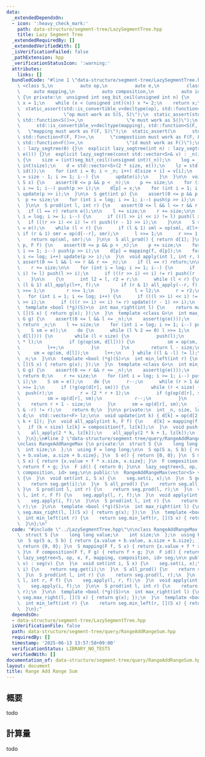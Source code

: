 ```yaml
---
data:
  _extendedDependsOn:
  - icon: ':heavy_check_mark:'
    path: data-structure/segment-tree/LazySegmentTree.hpp
    title: Lazy Segment Tree
  _extendedRequiredBy: []
  _extendedVerifiedWith: []
  _isVerificationFailed: false
  _pathExtension: hpp
  _verificationStatusIcon: ':warning:'
  attributes:
    links: []
  bundledCode: "#line 1 \"data-structure/segment-tree/LazySegmentTree.hpp\"\n\ntemplate\
    \ <class S,\n          auto op,\n          auto e,\n          class F,\n     \
    \     auto mapping,\n          auto composition,\n          auto id>\nstruct lazy_segtree\
    \ {\n private:\n  unsigned int seg_bit_ceil(unsigned int n) {\n    unsigned int\
    \ x = 1;\n    while (x < (unsigned int)(n)) x *= 2;\n    return x;\n  }\n\n public:\n\
    \  static_assert(std::is_convertible_v<decltype(op), std::function<S(S, S)>>,\n\
    \                \"op must work as S(S, S)\");\n  static_assert(std::is_convertible_v<decltype(e),\
    \ std::function<S()>>,\n                \"e must work as S()\");\n  static_assert(\n\
    \      std::is_convertible_v<decltype(mapping), std::function<S(F, S)>>,\n   \
    \   \"mapping must work as F(F, S)\");\n  static_assert(\n      std::is_convertible_v<decltype(composition),\
    \ std::function<F(F, F)>>,\n      \"compostiion must work as F(F, F)\");\n  static_assert(std::is_convertible_v<decltype(id),\
    \ std::function<F()>>,\n                \"id must work as F()\");\n  lazy_segtree()\
    \ : lazy_segtree(0) {}\n  explicit lazy_segtree(int n) : lazy_segtree(std::vector<S>(n,\
    \ e())) {}\n  explicit lazy_segtree(const std::vector<S>& v) : _n(int(v.size()))\
    \ {\n    size = (int)seg_bit_ceil((unsigned int)(_n));\n    log = __builtin_ctz((unsigned\
    \ int)size);\n    d = std::vector<S>(2 * size, e());\n    lz = std::vector<F>(size,\
    \ id());\n    for (int i = 0; i < _n; i++) d[size + i] = v[i];\n    for (int i\
    \ = size - 1; i >= 1; i--) {\n      update(i);\n    }\n  }\n\n  void set(int p,\
    \ S x) {\n    assert(0 <= p && p < _n);\n    p += size;\n    for (int i = log;\
    \ i >= 1; i--) push(p >> i);\n    d[p] = x;\n    for (int i = 1; i <= log; i++)\
    \ update(p >> i);\n  }\n\n  S get(int p) {\n    assert(0 <= p && p < _n);\n  \
    \  p += size;\n    for (int i = log; i >= 1; i--) push(p >> i);\n    return d[p];\n\
    \  }\n\n  S prod(int l, int r) {\n    assert(0 <= l && l <= r && r <= _n);\n \
    \   if (l == r) return e();\n\n    l += size;\n    r += size;\n\n    for (int\
    \ i = log; i >= 1; i--) {\n      if (((l >> i) << i) != l) push(l >> i);\n   \
    \   if (((r >> i) << i) != r) push((r - 1) >> i);\n    }\n\n    S sml = e(), smr\
    \ = e();\n    while (l < r) {\n      if (l & 1) sml = op(sml, d[l++]);\n     \
    \ if (r & 1) smr = op(d[--r], smr);\n      l >>= 1;\n      r >>= 1;\n    }\n\n\
    \    return op(sml, smr);\n  }\n\n  S all_prod() { return d[1]; }\n\n  void apply(int\
    \ p, F f) {\n    assert(0 <= p && p < _n);\n    p += size;\n    for (int i = log;\
    \ i >= 1; i--) push(p >> i);\n    d[p] = mapping(f, d[p]);\n    for (int i = 1;\
    \ i <= log; i++) update(p >> i);\n  }\n  void apply(int l, int r, F f) {\n   \
    \ assert(0 <= l && l <= r && r <= _n);\n    if (l == r) return;\n\n    l += size;\n\
    \    r += size;\n\n    for (int i = log; i >= 1; i--) {\n      if (((l >> i) <<\
    \ i) != l) push(l >> i);\n      if (((r >> i) << i) != r) push((r - 1) >> i);\n\
    \    }\n\n    {\n      int l2 = l, r2 = r;\n      while (l < r) {\n        if\
    \ (l & 1) all_apply(l++, f);\n        if (r & 1) all_apply(--r, f);\n        l\
    \ >>= 1;\n        r >>= 1;\n      }\n      l = l2;\n      r = r2;\n    }\n\n \
    \   for (int i = 1; i <= log; i++) {\n      if (((l >> i) << i) != l) update(l\
    \ >> i);\n      if (((r >> i) << i) != r) update((r - 1) >> i);\n    }\n  }\n\n\
    \  template <bool (*g)(S)>\n  int max_right(int l) {\n    return max_right(l,\
    \ [](S x) { return g(x); });\n  }\n  template <class G>\n  int max_right(int l,\
    \ G g) {\n    assert(0 <= l && l <= _n);\n    assert(g(e()));\n    if (l == _n)\
    \ return _n;\n    l += size;\n    for (int i = log; i >= 1; i--) push(l >> i);\n\
    \    S sm = e();\n    do {\n      while (l % 2 == 0) l >>= 1;\n      if (!g(op(sm,\
    \ d[l]))) {\n        while (l < size) {\n          push(l);\n          l = (2\
    \ * l);\n          if (g(op(sm, d[l]))) {\n            sm = op(sm, d[l]);\n  \
    \          l++;\n          }\n        }\n        return l - size;\n      }\n \
    \     sm = op(sm, d[l]);\n      l++;\n    } while ((l & -l) != l);\n    return\
    \ _n;\n  }\n\n  template <bool (*g)(S)>\n  int min_left(int r) {\n    return min_left(r,\
    \ [](S x) { return g(x); });\n  }\n  template <class G>\n  int min_left(int r,\
    \ G g) {\n    assert(0 <= r && r <= _n);\n    assert(g(e()));\n    if (r == 0)\
    \ return 0;\n    r += size;\n    for (int i = log; i >= 1; i--) push((r - 1) >>\
    \ i);\n    S sm = e();\n    do {\n      r--;\n      while (r > 1 && (r % 2)) r\
    \ >>= 1;\n      if (!g(op(d[r], sm))) {\n        while (r < size) {\n        \
    \  push(r);\n          r = (2 * r + 1);\n          if (g(op(d[r], sm))) {\n  \
    \          sm = op(d[r], sm);\n            r--;\n          }\n        }\n    \
    \    return r + 1 - size;\n      }\n      sm = op(d[r], sm);\n    } while ((r\
    \ & -r) != r);\n    return 0;\n  }\n\n private:\n  int _n, size, log;\n  std::vector<S>\
    \ d;\n  std::vector<F> lz;\n\n  void update(int k) { d[k] = op(d[2 * k], d[2 *\
    \ k + 1]); }\n  void all_apply(int k, F f) {\n    d[k] = mapping(f, d[k]);\n \
    \   if (k < size) lz[k] = composition(f, lz[k]);\n  }\n  void push(int k) {\n\
    \    all_apply(2 * k, lz[k]);\n    all_apply(2 * k + 1, lz[k]);\n    lz[k] = id();\n\
    \  }\n};\n#line 2 \"data-structure/segment-tree/query/RangeAddRangeSum.hpp\"\n\
    \nclass RangeAddRangeMax {\n private:\n  struct S {\n    long long value;\n  \
    \  int size;\n  };\n  using F = long long;\n\n  S op(S a, S b) { return {a.value\
    \ + b.value, a.size + b.size}; }\n  S e() { return {0, 0}; }\n  S mapping(F f,\
    \ S x) { return {x.value + f * x.size, x.size}; }\n  F composition(F f, F g) {\
    \ return f + g; }\n  F id() { return 0; }\n\n  lazy_segtree<S, op, e, F, mapping,\
    \ composition, id> seg;\n\n public:\n  RangeAddRangeMax(vector<S> v) : seg(v)\
    \ {\n  }\n  void set(int i, S x) {\n    seg.set(i, x);\n  }\n  S get(int i) {\n\
    \    return seg.get(i);\n  }\n  S all_prod() {\n    return seg.all_prod();\n \
    \ }\n  S prod(int l, int r) {\n    return seg.prod(l, r);\n  }\n  void apply(int\
    \ l, int r, F f) {\n    seg.apply(l, r, f);\n  }\n  void apply(int i, F f) {\n\
    \    seg.apply(i, f);\n  }\n\n  S prod(int l, int r) {\n    return seg.prod(l,\
    \ r);\n  }\n\n  template <bool (*g)(S)>\n  int max_right(int l) {\n    return\
    \ seg.max_right(l, [](S x) { return g(x); });\n  }\n  template <bool (*g)(S)>\n\
    \  int min_left(int r) {\n    return seg.min_left(r, [](S x) { return g(x); });\n\
    \  }\n};\n"
  code: "#include \"../LazySegmentTree.hpp\"\n\nclass RangeAddRangeMax {\n private:\n\
    \  struct S {\n    long long value;\n    int size;\n  };\n  using F = long long;\n\
    \n  S op(S a, S b) { return {a.value + b.value, a.size + b.size}; }\n  S e() {\
    \ return {0, 0}; }\n  S mapping(F f, S x) { return {x.value + f * x.size, x.size};\
    \ }\n  F composition(F f, F g) { return f + g; }\n  F id() { return 0; }\n\n \
    \ lazy_segtree<S, op, e, F, mapping, composition, id> seg;\n\n public:\n  RangeAddRangeMax(vector<S>\
    \ v) : seg(v) {\n  }\n  void set(int i, S x) {\n    seg.set(i, x);\n  }\n  S get(int\
    \ i) {\n    return seg.get(i);\n  }\n  S all_prod() {\n    return seg.all_prod();\n\
    \  }\n  S prod(int l, int r) {\n    return seg.prod(l, r);\n  }\n  void apply(int\
    \ l, int r, F f) {\n    seg.apply(l, r, f);\n  }\n  void apply(int i, F f) {\n\
    \    seg.apply(i, f);\n  }\n\n  S prod(int l, int r) {\n    return seg.prod(l,\
    \ r);\n  }\n\n  template <bool (*g)(S)>\n  int max_right(int l) {\n    return\
    \ seg.max_right(l, [](S x) { return g(x); });\n  }\n  template <bool (*g)(S)>\n\
    \  int min_left(int r) {\n    return seg.min_left(r, [](S x) { return g(x); });\n\
    \  }\n};"
  dependsOn:
  - data-structure/segment-tree/LazySegmentTree.hpp
  isVerificationFile: false
  path: data-structure/segment-tree/query/RangeAddRangeSum.hpp
  requiredBy: []
  timestamp: '2025-06-13 13:57:58+09:00'
  verificationStatus: LIBRARY_NO_TESTS
  verifiedWith: []
documentation_of: data-structure/segment-tree/query/RangeAddRangeSum.hpp
layout: document
title: Range Add Range Sum
---
```


## 概要

todo

## 計算量
todo